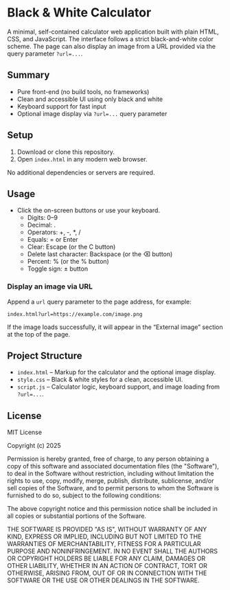 # Black & White Calculator

A minimal, self-contained calculator web application built with plain HTML, CSS, and JavaScript. The interface follows a strict black-and-white color scheme. The page can also display an image from a URL provided via the query parameter `?url=...`.

## Summary
- Pure front-end (no build tools, no frameworks)
- Clean and accessible UI using only black and white
- Keyboard support for fast input
- Optional image display via `?url=...` query parameter

## Setup
1. Download or clone this repository.
2. Open `index.html` in any modern web browser.

No additional dependencies or servers are required.

## Usage
- Click the on-screen buttons or use your keyboard.
  - Digits: 0–9
  - Decimal: .
  - Operators: +, -, *, /
  - Equals: = or Enter
  - Clear: Escape (or the C button)
  - Delete last character: Backspace (or the ⌫ button)
  - Percent: % (or the % button)
  - Toggle sign: ± button

### Display an image via URL
Append a `url` query parameter to the page address, for example:

```
index.html?url=https://example.com/image.png
```

If the image loads successfully, it will appear in the “External image” section at the top of the page.

## Project Structure
- `index.html` – Markup for the calculator and the optional image display.
- `style.css` – Black & white styles for a clean, accessible UI.
- `script.js` – Calculator logic, keyboard support, and image loading from `?url=...`.

## License
MIT License

Copyright (c) 2025

Permission is hereby granted, free of charge, to any person obtaining a copy of this software and associated documentation files (the "Software"), to deal in the Software without restriction, including without limitation the rights to use, copy, modify, merge, publish, distribute, sublicense, and/or sell copies of the Software, and to permit persons to whom the Software is furnished to do so, subject to the following conditions:

The above copyright notice and this permission notice shall be included in all copies or substantial portions of the Software.

THE SOFTWARE IS PROVIDED "AS IS", WITHOUT WARRANTY OF ANY KIND, EXPRESS OR IMPLIED, INCLUDING BUT NOT LIMITED TO THE WARRANTIES OF MERCHANTABILITY, FITNESS FOR A PARTICULAR PURPOSE AND NONINFRINGEMENT. IN NO EVENT SHALL THE AUTHORS OR COPYRIGHT HOLDERS BE LIABLE FOR ANY CLAIM, DAMAGES OR OTHER LIABILITY, WHETHER IN AN ACTION OF CONTRACT, TORT OR OTHERWISE, ARISING FROM, OUT OF OR IN CONNECTION WITH THE SOFTWARE OR THE USE OR OTHER DEALINGS IN THE SOFTWARE.
